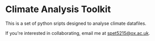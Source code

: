 # Climate Analysis Toolkit

This is a set of python sripts designed to analyse climate datafiles.

If you're interested in collaborating, email me at spet5215@ox.ac.uk.
